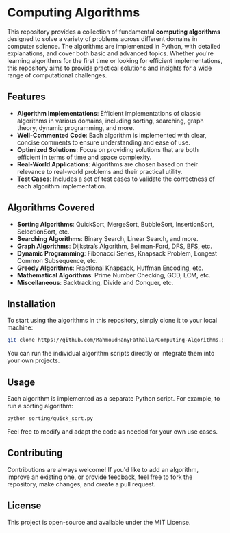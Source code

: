 # Computing Algorithms

This repository provides a collection of fundamental **computing algorithms** designed to solve a variety of problems across different domains in computer science. The algorithms are implemented in Python, with detailed explanations, and cover both basic and advanced topics. Whether you're learning algorithms for the first time or looking for efficient implementations, this repository aims to provide practical solutions and insights for a wide range of computational challenges.

## Features
- **Algorithm Implementations**: Efficient implementations of classic algorithms in various domains, including sorting, searching, graph theory, dynamic programming, and more.
- **Well-Commented Code**: Each algorithm is implemented with clear, concise comments to ensure understanding and ease of use.
- **Optimized Solutions**: Focus on providing solutions that are both efficient in terms of time and space complexity.
- **Real-World Applications**: Algorithms are chosen based on their relevance to real-world problems and their practical utility.
- **Test Cases**: Includes a set of test cases to validate the correctness of each algorithm implementation.

## Algorithms Covered
- **Sorting Algorithms**: QuickSort, MergeSort, BubbleSort, InsertionSort, SelectionSort, etc.
- **Searching Algorithms**: Binary Search, Linear Search, and more.
- **Graph Algorithms**: Dijkstra’s Algorithm, Bellman-Ford, DFS, BFS, etc.
- **Dynamic Programming**: Fibonacci Series, Knapsack Problem, Longest Common Subsequence, etc.
- **Greedy Algorithms**: Fractional Knapsack, Huffman Encoding, etc.
- **Mathematical Algorithms**: Prime Number Checking, GCD, LCM, etc.
- **Miscellaneous**: Backtracking, Divide and Conquer, etc.

## Installation

To start using the algorithms in this repository, simply clone it to your local machine:

```bash
git clone https://github.com/MahmoudHanyFathalla/Computing-Algorithms.git
```

You can run the individual algorithm scripts directly or integrate them into your own projects.

## Usage

Each algorithm is implemented as a separate Python script. For example, to run a sorting algorithm:

```bash
python sorting/quick_sort.py
```

Feel free to modify and adapt the code as needed for your own use cases.

## Contributing

Contributions are always welcome! If you'd like to add an algorithm, improve an existing one, or provide feedback, feel free to fork the repository, make changes, and create a pull request.

## License

This project is open-source and available under the MIT License.
